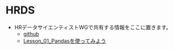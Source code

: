 # HRDS
* HRデータサイエンティストWGで共有する情報をここに置きます。
  * [github](https://github.com/t-magic/HRDS)
  * [Lesson_01_Pandasを使ってみよう](LessonPandas/Lesson_01_Pandasを使ってみよう.html)
